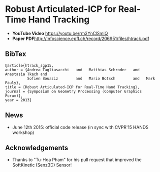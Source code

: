 # Robust Articulated-ICP for Real-Time Hand Tracking

- **YouTube Video** https://youtu.be/rm3YnClSmIQ
- **Paper PDF**http://infoscience.epfl.ch/record/206951/files/htrack.pdf

## BibTex

    @article{htrack_sgp15,
    author = {Andrea Tagliasacchi   and   Matthias Schroder   and   Anastasia Tkach and 
              Sofien Bouaziz        and   Mario Botsch        and   Mark Pauly},
    title = {Robust Articulated-ICP for Real-Time Hand Tracking},
    journal = {Symposium on Geometry Processing (Computer Graphics Forum)},
    year = 2013}

## News
- June 12th 2015: official code release (in sync with CVPR'15 HANDS workshop)

## Acknowledgements
- Thanks to "Tu-Hoa Pham" for his pull request that improved the SoftKinetic (Senz3D) Sensor! 
